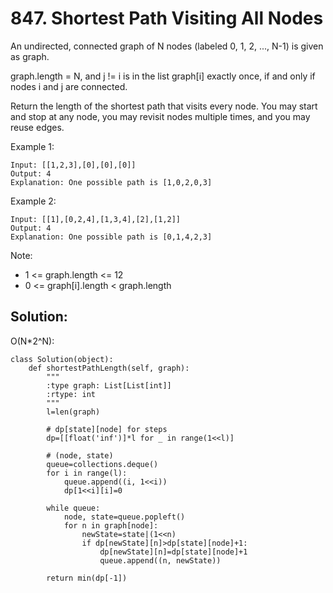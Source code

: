 # 847. Shortest Path Visiting All Nodes

An undirected, connected graph of N nodes (labeled 0, 1, 2, ..., N-1) is given as graph.

graph.length = N, and j != i is in the list graph[i] exactly once, if and only if nodes i and j are connected.

Return the length of the shortest path that visits every node. You may start and stop at any node, you may revisit nodes multiple times, and you may reuse edges.

Example 1:

    Input: [[1,2,3],[0],[0],[0]]
    Output: 4
    Explanation: One possible path is [1,0,2,0,3]

Example 2:

    Input: [[1],[0,2,4],[1,3,4],[2],[1,2]]
    Output: 4
    Explanation: One possible path is [0,1,4,2,3]
 
Note:

- 1 <= graph.length <= 12
- 0 <= graph[i].length < graph.length

## Solution:

O(N*2^N):

    class Solution(object):
        def shortestPathLength(self, graph):
            """
            :type graph: List[List[int]]
            :rtype: int
            """
            l=len(graph)
            
            # dp[state][node] for steps
            dp=[[float('inf')]*l for _ in range(1<<l)]
            
            # (node, state)
            queue=collections.deque()
            for i in range(l):
                queue.append((i, 1<<i))
                dp[1<<i][i]=0
                
            while queue:
                node, state=queue.popleft()
                for n in graph[node]:
                    newState=state|(1<<n)
                    if dp[newState][n]>dp[state][node]+1:
                        dp[newState][n]=dp[state][node]+1
                        queue.append((n, newState))
                            
            return min(dp[-1])